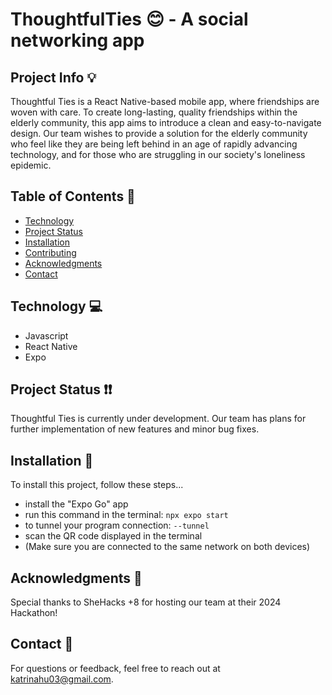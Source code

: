# ThoughtfulTies 😊 - A social networking app
## Project Info 💡
Thoughtful Ties is a React Native-based mobile app, where friendships are woven with care. To create long-lasting, quality friendships within the elderly community, this app aims to introduce a clean and easy-to-navigate design. Our team wishes to provide a solution for the elderly community who feel like they are being left behind in an age of rapidly advancing technology, and for those who are struggling in our society's loneliness epidemic.
## Table of Contents 📝
- [Technology](#technology)
- [Project Status](#project-status)
- [Installation](#installation)
- [Contributing](#contributing)
- [Acknowledgments](#acknowledgments)
- [Contact](#contact)
## Technology <a name="technology"></a> 💻
- Javascript
- React Native
- Expo
## Project Status <a name="project-status"></a> ❗❗
Thoughtful Ties is currently under development. Our team has plans for further implementation of new features and minor bug fixes.
## Installation <a name="installation"></a> 📩
To install this project, follow these steps...
- install the "Expo Go" app
- run this command in the terminal: `npx expo start`
- to tunnel your program connection: `--tunnel`
- scan the QR code displayed in the terminal
- (Make sure you are connected to the same network on both devices)
## Acknowledgments <a name="acknowledgments"></a> 🌴
Special thanks to SheHacks +8 for hosting our team at their 2024 Hackathon!
## Contact <a name="contact"></a> 🤙
For questions or feedback, feel free to reach out at [katrinahu03@gmail.com](mailto:katrinahu03@gmail.com).
